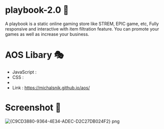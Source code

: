 # playbook-2.0 🎀
A playbook is a static online gaming store like STREM, EPIC game, etc, Fully responsive and interactive with item filtration feature. You can promote your games as well as increase your business.

# AOS Libary 🎭
- JavaScript : <script src="https://cdnjs.cloudflare.com/ajax/libs/aos/2.0.2/aos.js" integrity="sha512-678bHRnILWQudsPcjDbSoYtwimEk8yPq7BBWeJaFoSHPf7Ob7N7au8M49yY9Wbpmmi0PvDzf3Rca1mbmYQLAxQ==" crossorigin="anonymous" referrerpolicy="no-referrer"></script>
- CSS : <link href="https://unpkg.com/aos@2.3.1/dist/aos.css" rel="stylesheet">
- <script>AOS.init()</script>
- Link : https://michalsnik.github.io/aos/

# Screenshot 🎨
![{C9CD3880-9364-4E34-ADEC-D2C27DB024F2} png](https://user-images.githubusercontent.com/70909882/120590787-bb17d700-c458-11eb-9610-5753836b851a.jpg)
